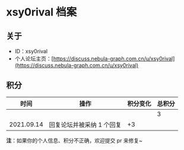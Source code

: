 # xsy0rival 档案

## 关于

- ID：xsy0rival
- 个人论坛主页：[https://discuss.nebula-graph.com.cn/u/xsy0rival](https://discuss.nebula-graph.com.cn/u/xsy0rival)

## 积分

| 时间 | 操作 | 积分变化 | 总积分  |
| --- | --- | --- | --- |
|  |  |  | 3 |
| 2021.09.14 | 回复论坛并被采纳 1 个回复 | +3 |  |

**注**：如果你的个人信息、积分不正确，欢迎提交 pr 来修复~